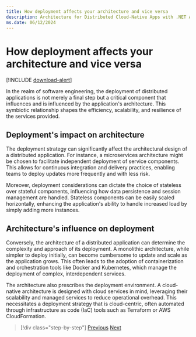 ```yaml
---
title: How deployment affects your architecture and vice versa
description: Architecture for Distributed Cloud-Native Apps with .NET Aspire & Containers | How deployment affects your architecture and vice versa
ms.date: 06/12/2024
---
```


# How deployment affects your architecture and vice versa

[!INCLUDE [download-alert](../includes/download-alert.md)]

In the realm of software engineering, the deployment of distributed applications is not merely a final step but a critical component that influences and is influenced by the application's architecture. This symbiotic relationship shapes the efficiency, scalability, and resilience of the services provided.

## Deployment's impact on architecture

The deployment strategy can significantly affect the architectural design of a distributed application. For instance, a microservices architecture might be chosen to facilitate independent deployment of service components. This allows for continuous integration and delivery practices, enabling teams to deploy updates more frequently and with less risk.

Moreover, deployment considerations can dictate the choice of stateless over stateful components, influencing how data persistence and session management are handled. Stateless components can be easily scaled horizontally, enhancing the application's ability to handle increased load by simply adding more instances.

## Architecture's influence on deployment

Conversely, the architecture of a distributed application can determine the complexity and approach of its deployment. A monolithic architecture, while simpler to deploy initially, can become cumbersome to update and scale as the application grows. This often leads to the adoption of containerization and orchestration tools like Docker and Kubernetes, which manage the deployment of complex, interdependent services.

The architecture also prescribes the deployment environment. A cloud-native architecture is designed with cloud services in mind, leveraging their scalability and managed services to reduce operational overhead. This necessitates a deployment strategy that is cloud-centric, often automated through infrastructure as code (IaC) tools such as Terraform or AWS CloudFormation.

>[!div class="step-by-step"]
>[Previous](../api-gateways/gateway-patterns.md)
>[Next](development-vs-production.md)
